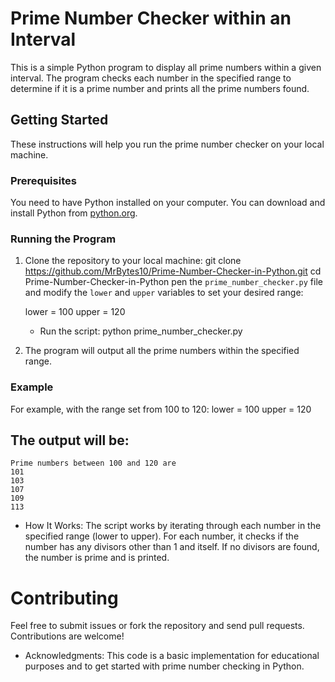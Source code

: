 # Prime Number Checker within an Interval

This is a simple Python program to display all prime numbers within a given interval. The program checks each number in the specified range to determine if it is a prime number and prints all the prime numbers found.

## Getting Started

These instructions will help you run the prime number checker on your local machine.

### Prerequisites

You need to have Python installed on your computer. You can download and install Python from [python.org](https://www.python.org/downloads/).

### Running the Program

1. Clone the repository to your local machine:
   git clone https://github.com/MrBytes10/Prime-Number-Checker-in-Python.git
   cd Prime-Number-Checker-in-Python
   pen the `prime_number_checker.py` file and modify the `lower` and `upper` variables to set your desired range:

   lower = 100
   upper = 120

   - Run the script:
     python prime_number_checker.py

2. The program will output all the prime numbers within the specified range.

### Example

For example, with the range set from 100 to 120:
lower = 100
upper = 120

## The output will be:

    Prime numbers between 100 and 120 are
    101
    103
    107
    109
    113

- How It Works:
  The script works by iterating through each number in the specified range (lower to upper). For each number, it checks if the number has any divisors other than 1 and itself. If no divisors are found, the number is prime and is printed.

# Contributing

Feel free to submit issues or fork the repository and send pull requests. Contributions are welcome!

- Acknowledgments:
  This code is a basic implementation for educational purposes and to get started with prime number checking in Python.
